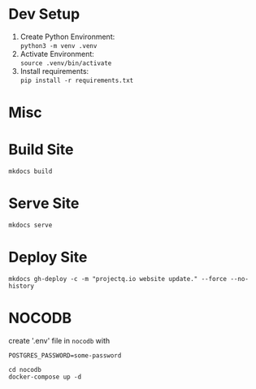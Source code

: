 # Dev Setup

1. Create Python Environment:  
`python3 -m venv .venv`
2. Activate Environment:  
`source .venv/bin/activate `
3. Install requirements:  
`pip install -r requirements.txt`

# Misc

# Build Site
`mkdocs build`
# Serve Site
`mkdocs serve`
# Deploy Site
`mkdocs gh-deploy -c -m "projectq.io website update." --force --no-history`


# NOCODB
create '.env' file in `nocodb` with 
```shell
POSTGRES_PASSWORD=some-password
```
`cd nocodb`  
`docker-compose up -d`  

